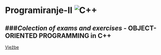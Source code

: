 # Programiranje-II 		![C++](https://img.shields.io/badge/c++-%2300599C.svg?style=for-the-badge&logo=c%2B%2B&logoColor=white)


###***Colection of exams and exercises*** - **OBJECT-ORIENTED PROGRAMMING in C++**
------------------

[Vježbe](https://github.com/Ensar01/Programiranje-II/tree/main/Vje%C5%BEbe)
